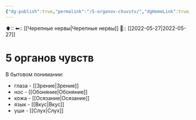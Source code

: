 ```yaml
---
{"dg-publish":true,"permalink":"/5-organov-chuvstv/","dgHomeLink":true,"dgPassFrontmatter":false}
---
```



⬆::
⬅:: [[Черепные нервы|Черепные нервы]]
📅:: [[2022-05-27|2022-05-27]]

# 5 органов чувств
В бытовом понимании:
- глаза - [[Зрение|Зрение]]
- нос - [[Обоняние|Обоняние]]
- кожа - [[Осязание|Осязание]]
- язык - [[Вкус|Вкус]]
- уши - [[Слух|Слух]]
